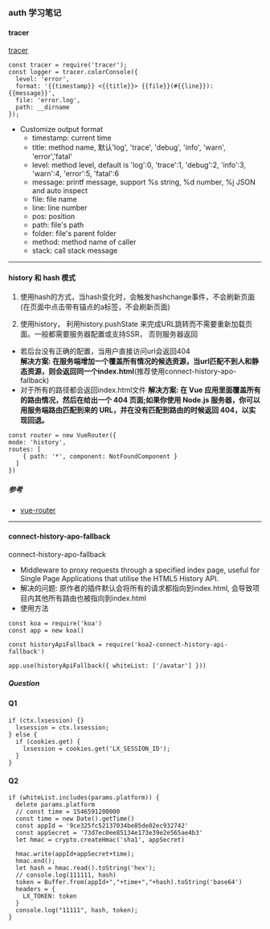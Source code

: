 ### auth 学习笔记

#### tracer
[tracer](https://github.com/baryon/tracer)
```
const tracer = require('tracer');
const logger = tracer.colorConsole({
  level: 'error',
  format: '{{timestamp}} <{{title}}> {{file}}(#{{line}}): {{message}}',
  file: 'error.log',
  path: __dirname
});
```
- Customize output format
  - timestamp: current time
  - title: method name, 默认'log', 'trace', 'debug', 'info', 'warn', 'error','fatal'
  - level: method level, default is 'log':0, 'trace':1, 'debug':2, 'info':3, 'warn':4, 'error':5, 'fatal':6
  - message: printf message, support %s string, %d number, %j JSON and auto inspect
  - file: file name
  - line: line number
  - pos: position
  - path: file's path
  - folder: file's parent folder
  - method: method name of caller
  - stack: call stack message
***

#### history 和 hash 模式
1. 使用hash的方式，当hash变化时，会触发hashchange事件，不会刷新页面(在页面中点击带有锚点的a标签，不会刷新页面)

2. 使用history， 利用history.pushState 来完成URL跳转而不需要重新加载页面。一般都需要服务器配置或支持SSR， 否则服务器返回  
  - 若后台没有正确的配置，当用户直接访问url会返回404  
  **解决方案: 在服务端增加一个覆盖所有情况的候选资源，当url匹配不到人和静态资源，则会返回同一个index.html**(推荐使用connect-history-apo-fallback)
  - 对于所有的路径都会返回index.html文件
  **解决方案: 在 Vue 应用里面覆盖所有的路由情况，然后在给出一个 404 页面;如果你使用 Node.js 服务器，你可以用服务端路由匹配到来的 URL，并在没有匹配到路由的时候返回 404，以实现回退。**
  ```
  const router = new VueRouter({
  mode: 'history',
  routes: [
      { path: '*', component: NotFoundComponent }
    ]
  })
  ```
##### 参考
- [vue-router](https://router.vuejs.org/zh/guide/essentials/history-mode.html#%E8%AD%A6%E5%91%8A)
***


#### connect-history-apo-fallback 
connect-history-apo-fallback  
  - Middleware to proxy requests through a specified index page, useful for Single Page Applications that utilise the HTML5 History API.
  - 解决的问题: 原作者的插件默认会将所有的请求都指向到index.html, 会导致项目内其他所有路由也被指向到index.html
  - 使用方法
  ```
  const koa = require('koa')
  const app = new koa()

  const historyApiFallback = require('koa2-connect-history-api-fallback')

  app.use(historyApiFallback({ whiteList: ['/avatar'] }))
  ```



















##### Question

#### Q1
```
if (ctx.lxsession) {}
  lxsession = ctx.lxsession;
} else {
  if (cookies.get) {
    lxsession = cookies.get('LX_SESSION_ID');
  }
}
```

#### Q2
```
if (whiteList.includes(params.platform)) {
  delete params.platform
  // const time = 1546591200000
  const time = new Date().getTime()
  const appId = '9ce325fc52137034be85de02ec932742'
  const appSecret = '73d7ec0ee85134e173e39e2e565ae4b3'
  let hmac = crypto.createHmac('sha1', appSecret)

  hmac.write(appId+appSecret+time);
  hmac.end();
  let hash = hmac.read().toString('hex');
  // console.log(111111, hash)
  token = Buffer.from(appId+","+time+","+hash).toString('base64')
  headers = {
    LX_TOKEN: token
  }
  console.log("11111", hash, token);
}
```

